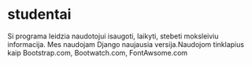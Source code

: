 # studentai

Si programa leidzia naudotojui isaugoti, laikyti, stebeti moksleiviu informacija.
Mes naudojam Django naujausia versija.Naudojom tinklapius kaip Bootstrap.com, Bootwatch.com, FontAwsome.com
